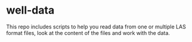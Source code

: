 # well-data
This repo includes scripts to help you read data from one or multiple LAS format files, look at the content of the files and work with the data. 
